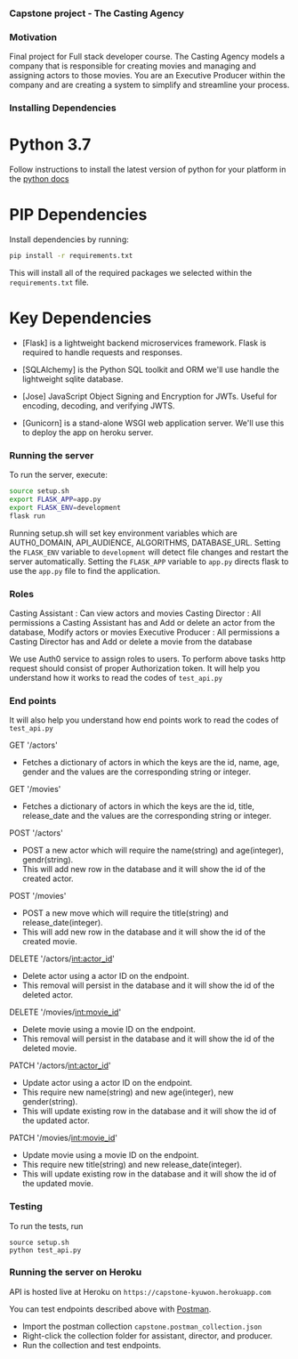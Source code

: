 ### Capstone project - The Casting Agency

### Motivation

Final project for Full stack developer course.
The Casting Agency models a company that is responsible for creating movies and managing and assigning actors to those movies.
You are an Executive Producer within the company and are creating a system to simplify and streamline your process.

### Installing Dependencies

# Python 3.7

Follow instructions to install the latest version of python for your platform in the [python docs](https://docs.python.org/3/using/unix.html#getting-and-installing-the-latest-version-of-python)

# PIP Dependencies

Install dependencies by running:

```bash
pip install -r requirements.txt
```

This will install all of the required packages we selected within the `requirements.txt` file.

# Key Dependencies

- [Flask] is a lightweight backend microservices framework. Flask is required to handle requests and responses.

- [SQLAlchemy] is the Python SQL toolkit and ORM we'll use handle the lightweight sqlite database.

- [Jose] JavaScript Object Signing and Encryption for JWTs. Useful for encoding, decoding, and verifying JWTS.

- [Gunicorn] is a stand-alone WSGI web application server. We'll use this to deploy the app on heroku server.

### Running the server

To run the server, execute:

```bash
source setup.sh
export FLASK_APP=app.py
export FLASK_ENV=development
flask run
```

Running setup.sh will set key environment variables which are AUTH0_DOMAIN, API_AUDIENCE, ALGORITHMS, DATABASE_URL.
Setting the `FLASK_ENV` variable to `development` will detect file changes and restart the server automatically.
Setting the `FLASK_APP` variable to `app.py` directs flask to use the `app.py` file to find the application. 

### Roles

Casting Assistant : Can view actors and movies
Casting Director : All permissions a Casting Assistant has and Add or delete an actor from the database, Modify actors or movies
Executive Producer : All permissions a Casting Director has and Add or delete a movie from the database

We use Auth0 service to assign roles to users.
To perform above tasks http request should consist of proper Authorization token.
It will help you understand how it works to read the codes of `test_api.py` 

### End points

It will also help you understand how end points work to read the codes of `test_api.py` 

GET '/actors'
- Fetches a dictionary of actors in which the keys are the id, name, age, gender and the values are the corresponding string or integer.

GET '/movies'
- Fetches a dictionary of actors in which the keys are the id, title, release_date and the values are the corresponding string or integer.

POST '/actors'
- POST a new actor which will require the name(string) and age(integer), gendr(string).
- This will add new row in the database and it will show the id of the created actor.

POST '/movies'
- POST a new move which will require the title(string) and release_date(integer).
- This will add new row in the database and it will show the id of the created movie.

DELETE '/actors/<int:actor_id>'
- Delete actor using a actor ID on the endpoint.
- This removal will persist in the database and it will show the id of the deleted actor.

DELETE '/movies/<int:movie_id>'
- Delete movie using a movie ID on the endpoint.
- This removal will persist in the database and it will show the id of the deleted movie.

PATCH '/actors/<int:actor_id>'
- Update actor using a actor ID on the endpoint.
- This require new name(string) and new age(integer), new gender(string).
- This will update existing row in the database and it will show the id of the updated actor.

PATCH '/movies/<int:movie_id>'
- Update movie using a movie ID on the endpoint.
- This require new title(string) and new release_date(integer).
- This will update existing row in the database and it will show the id of the updated movie.

### Testing
To run the tests, run
```
source setup.sh
python test_api.py
```

### Running the server on Heroku

API is hosted live at Heroku on `https://capstone-kyuwon.herokuapp.com`

You can test endpoints described above with [Postman](https://getpostman.com). 
- Import the postman collection `capstone.postman_collection.json`
- Right-click the collection folder for assistant, director, and producer.
- Run the collection and test endpoints.
